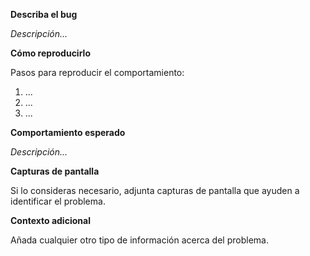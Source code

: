 **Describa el bug**

<!--
  Insertar descripción clara y concisa acerca del bug.
-->

_Descripción..._

**Cómo reproducirlo**

Pasos para reproducir el comportamiento:

<!-- Ejemplo:
1. Accedo a la aplicación con credenciales de prueba
2. Subo el siguiente documento de prueba `documento.docx`
4. El error devuelto describe...
-->

1. ...
2. ...
3. ...

**Comportamiento esperado**

<!--
  Insertar descripción clara y concisa del comportamiento esperado.
-->

_Descripción..._

**Capturas de pantalla**

Si lo consideras necesario, adjunta capturas de pantalla que ayuden a identificar el problema.

**Contexto adicional**

Añada cualquier otro tipo de información acerca del problema.
